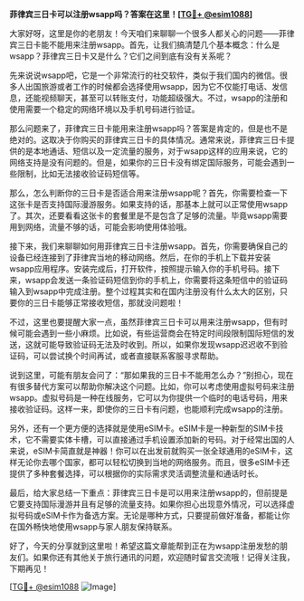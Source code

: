 **菲律宾三日卡可以注册wsapp吗？答案在这里！[[TG💪+ @esim1088](https://t.me/s/esim1088)]**

大家好呀，这里是你的老朋友！今天咱们来聊聊一个很多人都关心的问题——菲律宾三日卡能不能用来注册wsapp。首先，让我们搞清楚几个基本概念：什么是wsapp？菲律宾三日卡又是什么？它们之间到底有没有关系呢？

先来说说wsapp吧，它是一个非常流行的社交软件，类似于我们国内的微信。很多人出国旅游或者工作的时候都会选择使用wsapp，因为它不仅能打电话、发信息，还能视频聊天，甚至可以转账支付，功能超级强大。不过，wsapp的注册和使用需要一个稳定的网络环境以及手机号码进行验证。

那么问题来了，菲律宾三日卡能用来注册wsapp吗？答案是肯定的，但是也不是绝对的。这取决于你购买的菲律宾三日卡的具体情况。通常来说，菲律宾三日卡提供的是本地通话、短信以及一定流量的服务，对于wsapp这样的应用来说，它的网络支持是没有问题的。但是，如果你的三日卡没有绑定国际服务，可能会遇到一些限制，比如无法接收验证码短信等。

那么，怎么判断你的三日卡是否适合用来注册wsapp呢？首先，你需要检查一下这张卡是否支持国际漫游服务。如果支持的话，那基本上就可以正常使用wsapp了。其次，还要看看这张卡的套餐里是不是包含了足够的流量。毕竟wsapp需要用到网络，流量不够的话，可能会影响使用体验哦。

接下来，我们来聊聊如何用菲律宾三日卡注册wsapp。首先，你需要确保自己的设备已经连接到了菲律宾当地的移动网络。然后，在你的手机上下载并安装wsapp应用程序。安装完成后，打开软件，按照提示输入你的手机号码。接下来，wsapp会发送一条验证码短信到你的手机上，你需要将这条短信中的验证码输入到wsapp中完成注册。整个过程其实和在国内注册没有什么太大的区别，只要你的三日卡能够正常接收短信，那就没问题啦！

不过，这里也要提醒大家一点，虽然菲律宾三日卡可以用来注册wsapp，但有时候可能会遇到一些小麻烦。比如说，有些运营商会在特定时间段限制国际短信的发送，这就可能导致验证码无法及时收到。所以，如果你发现wsapp迟迟收不到验证码，可以尝试换个时间再试，或者直接联系客服寻求帮助。

说到这里，可能有朋友会问了：“那如果我的三日卡不能用怎么办？”别担心，现在有很多替代方案可以帮助你解决这个问题。比如，你可以考虑使用虚拟号码来注册wsapp。虚拟号码是一种在线服务，它可以为你提供一个临时的电话号码，用来接收验证码。这样一来，即使你的三日卡有问题，也能顺利完成wsapp的注册。

另外，还有一个更方便的选择就是使用eSIM卡。eSIM卡是一种新型的SIM卡技术，它不需要实体卡槽，可以直接通过手机设置添加新的号码。对于经常出国的人来说，eSIM卡简直就是神器！你可以在出发前就购买一张全球通用的eSIM卡，这样无论你去哪个国家，都可以轻松切换到当地的网络服务。而且，很多eSIM卡还提供了多种套餐选择，可以根据你的实际需求灵活调整流量和通话时长。

最后，给大家总结一下重点：菲律宾三日卡是可以用来注册wsapp的，但前提是它要支持国际漫游并且有足够的流量支持。如果你担心出现意外情况，可以选择虚拟号码或eSIM卡作为备选方案。无论是哪种方式，只要提前做好准备，都能让你在国外畅快地使用wsapp与家人朋友保持联系。

好了，今天的分享就到这里啦！希望这篇文章能帮到正在为wsapp注册发愁的朋友们。如果你还有其他关于旅行通讯的问题，欢迎随时留言交流哦！记得关注我，下期再见！

[[TG💪+ @esim1088](https://t.me/s/esim1088) ![Image](https://i.postimg.cc/4NQfJmqS/Snipaste-2025-05-13-00-14-12.png)]